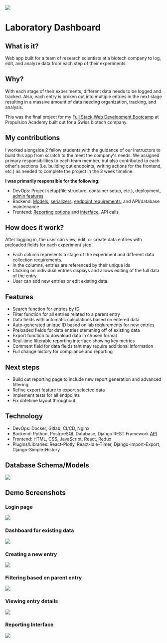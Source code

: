 ![](frontend/src/assets/logo.png)

# Laboratory Dashboard
## What is it?
Web app built for a team of research scientists at a biotech company to log, edit, and analyze data from each step of their experiments.


## Why?
With each stage of their experiments, different data needs to be logged and tracked. Also, each entry is broken out into multiple entries in the next stage resulting in a massive amount of data needing organization, tracking, and analysis.

This was the final project for my [Full Stack Web Development Bootcamp](https://propulsion.academy/full-stack) at Propulsion Academy built out for a Swiss biotech company.

## My contributions
I worked alongside 2 fellow students with the guidance of our instructors to build this app from scratch to the meet the company's needs. We assigned primary responsibilities to each team member, but also contributed to each other's sections (i.e. building out endpoints, writing actions for the frontend, etc.) as needed to complete the project in the 3 week timeline.

**I was primarily responsible for the following:**
- DevOps: Project setup(file structure, container setup, etc.), deployment, [admin features](https://github.com/etsyketsy/finalProject/blob/master/backend/project/project/api/admin.py)
- Backend: [Models](https://github.com/etsyketsy/finalProject/tree/master/backend/project/project/api/models), [serializers](https://github.com/etsyketsy/finalProject/tree/master/backend/project/project/api/Serializers), [endpoint requirements](https://github.com/etsyketsy/finalProject/blob/master/backend/README.md), and API/database maintenance
- Frontend: [Reporting options](https://github.com/etsyketsy/finalProject/tree/master/frontend/frontend/src/components/Plots) and [interface](https://github.com/etsyketsy/finalProject/tree/master/frontend/frontend/src/routes/PlotsPage), API calls


## How does it work?

After logging in, the user can view, edit, or create data entries with preloaded fields for each experiment step.

- Each column represents a stage of the experiment and different data collection requirements.
- In the columns, entries are referenced by their unique ids.
- Clicking on individual entries displays and allows editing of the full data of the entry.
- User can add new entries or edit existing data.

## Features
 - Search function for entries by ID
 - Filter function for all entries related to a parent entry
 - Data fields with automatic calculations based on entered data
 - Auto-generated unique ID based on lab reqiurements for new entries
 - Preloaded fields for data entries stemming off of existing data
 - Export function to download data in chosen format
 - Real-time filterable reporting interface showing key metrics
 - Comment field for data fields taht may require additional information
 - Full change history for compliance and reporting

 ## Next steps
 - Build out reporting page to include new report generation and advanced filtering
 - Refine export feature to export selected data
 - Implement tests for all endpoints
 - Fix datetime layout throughout

## Technology
- DevOps: Docker, Gitlab, CI/CD, Nginx
- Backend: Python, PostgreSQL Database, Django REST Framework [API](https://github.com/etsyketsy/finalProject/blob/master/backend/README.md)
- Frontend: HTML, CSS, JavaScript, React, Redux
- Plugins/Libraries: React-Plotly, React-Idle-Timer, Django-Import-Export, Django-Simple-History

## Database Schema/Models
![](assets/Models.png)

## Demo Screenshots
### Login page
![](assets/1Login.png)
### Dashboard for existing data
![](assets/2Dashboard.png)
### Creating a new entry
![](assets/3NewEntry.png)
### Filtering based on parent entry
![](assets/4Filtering.png)
### Viewing entry details
![](assets/5EntryDetail.png)
### Reporting Interface
![](assets/6Reporting.png)
